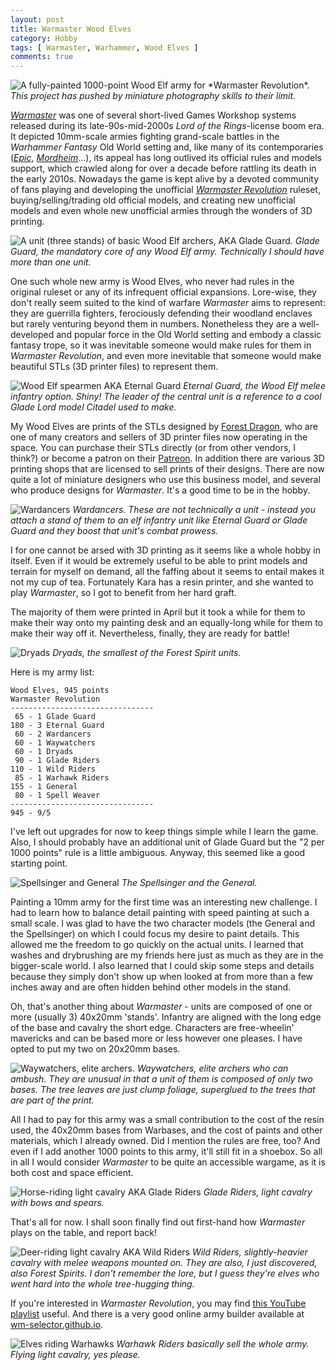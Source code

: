 ```yaml
---
layout: post
title: Warmaster Wood Elves
category: Hobby
tags: [ Warmaster, Warhammer, Wood Elves ]
comments: true
---
```


![](/images/2023/11/warmaster-wood-elves/whole-army.jpg "A fully-painted 1000-point Wood Elf army for *Warmaster Revolution*.")
*This project has pushed by miniature photography skills to their limit.*

[*Warmaster*](https://en.wikipedia.org/wiki/Warmaster) was one of several short-lived Games Workshop systems released during its late-90s-mid-2000s *Lord of the Rings*-license boom era. It depicted 10mm-scale armies fighting grand-scale battles in the *Warhammer Fantasy* Old World setting and, like many of its contemporaries ([*Epic*](https://en.wikipedia.org/wiki/Epic_(game)), [*Mordheim*](https://en.wikipedia.org/wiki/Mordheim)...), its appeal has long outlived its official rules and models support, which crawled along for over a decade before rattling its death in the early 2010s. Nowadays the game is kept alive by a devoted community of fans playing and developing the unofficial [*Warmaster Revolution*](https://www.wm-revolution.com/) ruleset, buying/selling/trading old official models, and creating new unofficial models and even whole new unofficial armies through the wonders of 3D printing. 

<!--more-->

![](/images/2023/11/warmaster-wood-elves/glade-guard.jpg "A unit (three stands) of basic Wood Elf archers, AKA Glade Guard.")
*Glade Guard, the mandatory core of any Wood Elf army. Technically I should have more than one unit.*

One such whole new army is Wood Elves, who never had rules in the original ruleset or any of its infrequent official expansions. Lore-wise, they don't really seem suited to the kind of warfare *Warmaster* aims to represent: they are guerrilla fighters, ferociously defending their woodland enclaves but rarely venturing beyond them in numbers. Nonetheless they are a well-developed and popular force in the Old World setting and embody a classic fantasy trope, so it was inevitable someone would make rules for them in *Warmaster Revolution*, and even more inevitable that someone would make beautiful STLs (3D printer files) to represent them.

![](/images/2023/11/warmaster-wood-elves/eternal-guard.jpg "Wood Elf spearmen AKA Eternal Guard")
*Eternal Guard, the Wood Elf melee infantry option. Shiny! The leader of the central unit is a reference to a cool Glade Lord model Citadel used to make.*

My Wood Elves are prints of the STLs designed by [Forest Dragon](https://forestdragon.gumroad.com/), who are one of many creators and sellers of 3D printer files now operating in the space. You can purchase their STLs directly (or from other vendors, I think?) or become a patron on their [Patreon](https://www.patreon.com/forestdragon). In addition there are various 3D printing shops that are licensed to sell prints of their designs. There are now quite a lot of miniature designers who use this business model, and several who produce designs for *Warmaster*. It's a good time to be in the hobby. 

![](/images/2023/11/warmaster-wood-elves/wardancers.jpg "Wardancers")
*Wardancers. These are not technically a unit - instead you attach a stand of them to an elf infantry unit like Eternal Guard or Glade Guard and they boost that unit's combat prowess.*

I for one cannot be arsed with 3D printing as it seems like a whole hobby in itself. Even if it would be extremely useful to be able to print models and terrain for myself on demand, all the faffing about it seems to entail makes it not my cup of tea. Fortunately Kara has a resin printer, and she wanted to play *Warmaster*, so I got to benefit from her hard graft.

The majority of them were printed in April but it took a while for them to make their way onto my painting desk and an equally-long while for them to make their way off it. Nevertheless, finally, they are ready for battle! 

![](/images/2023/11/warmaster-wood-elves/dryads.jpg "Dryads")
*Dryads, the smallest of the Forest Spirit units.*

Here is my army list:

```
Wood Elves, 945 points
Warmaster Revolution
--------------------------------
 65 - 1 Glade Guard
180 - 3 Eternal Guard
 60 - 2 Wardancers
 60 - 1 Waywatchers
 60 - 1 Dryads
 90 - 1 Glade Riders
110 - 1 Wild Riders
 85 - 1 Warhawk Riders
155 - 1 General
 80 - 1 Spell Weaver
--------------------------------
945 - 9/5
```

I've left out upgrades for now to keep things simple while I learn the game. Also, I should probably have an additional unit of Glade Guard but the "2 per 1000 points" rule is a little ambiguous. Anyway, this seemed like a good starting point.

![](/images/2023/11/warmaster-wood-elves/characters.jpg "Spellsinger and General")
*The Spellsinger and the General.*

Painting a 10mm army for the first time was an interesting new challenge. I had to learn how to balance detail painting with speed painting at such a small scale. I was glad to have the two character models (the General and the Spellsinger) on which I could focus my desire to paint details. This allowed me the freedom to go quickly on the actual units. I learned that washes and drybrushing are my friends here just as much as they are in the bigger-scale world. I also learned that I could skip some steps and details because they simply don't show up when looked at from more than a few inches away and are often hidden behind other models in the stand. 

Oh, that's another thing about *Warmaster* - units are composed of one or more (usually 3) 40x20mm 'stands'. Infantry are aligned with the long edge of the base and cavalry the short edge. Characters are free-wheelin' mavericks and can be based more or less however one pleases. I have opted to put my two on 20x20mm bases.

![](/images/2023/11/warmaster-wood-elves/waywatchers.jpg "Waywatchers, elite archers.")
*Waywatchers, elite archers who can ambush. They are unusual in that a unit of them is composed of only two bases. The tree leaves are just clump foliage, superglued to the trees that are part of the print.*

All I had to pay for this army was a small contribution to the cost of the resin used, the 40x20mm bases from Warbases, and the cost of paints and other materials, which I already owned. Did I mention the rules are free, too? And even if I add another 1000 points to this army, it'll still fit in a shoebox. So all in all I would consider *Warmaster* to be quite an accessible wargame, as it is both cost and space efficient.

![](/images/2023/11/warmaster-wood-elves/glade-riders.jpg "Horse-riding light cavalry AKA Glade Riders")
*Glade Riders, light cavalry with bows and spears.*

That's all for now. I shall soon finally find out first-hand how *Warmaster* plays on the table, and report back!

![](/images/2023/11/warmaster-wood-elves/wild-riders.jpg "Deer-riding light cavalry AKA Wild Riders")
*Wild Riders, slightly-heavier cavalry with melee weapons mounted on. They are also, I just discovered, also Forest Spirits. I don't remember the lore, but I guess they're elves who went hard into the whole tree-hugging thing.*

If you're interested in *Warmaster Revolution*, you may find [this YouTube playlist](https://www.youtube.com/watch?v=3tTTEhRP-q0&list=PLsHhQn7iT5y65Jrk9PerunBIvlHkijAsE) useful. And there is a very good online army builder available at [wm-selector.github.io](https://wm-selector.github.io/#/).

![](/images/2023/11/warmaster-wood-elves/warhawks.jpg "Elves riding Warhawks")
*Warhawk Riders basically sell the whole army. Flying light cavalry, yes please.*
